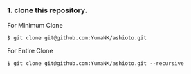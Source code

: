 ### 1. clone this repository.
For Minimum Clone
```
$ git clone git@github.com:YumaNK/ashioto.git
```

For Entire Clone
```
$ git clone git@github.com:YumaNK/ashioto.git --recursive
```
